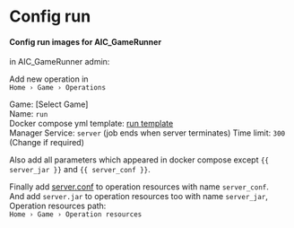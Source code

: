 # Config run
#### Config run images for AIC_GameRunner

in AIC_GameRunner admin:

Add new operation in  
`Home › Game › Operations`

Game: [Select Game]  
Name: `run`  
Docker compose yml template: [run template](execute-dockers/run.yml)  
Manager Service: `server` (job ends when server terminates)
Time limit: `300` (Change if required)

Also add all parameters which appeared in docker compose except `{{ server_jar }}` and `{{ server_conf }}`.

Finally add [server.conf](execute-dockers/server.conf) to operation resources with name `server_conf`.  
And add `server.jar` to operation resources too with name `server_jar`,  
Operation resources path:  
`Home › Game › Operation resources`
